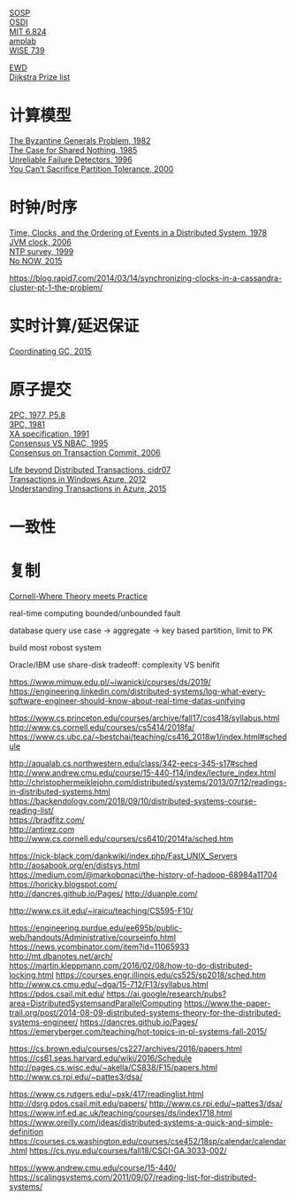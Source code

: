 [SOSP](http://sigops.org/s/conferences/sosp/2017/program.html)  
[OSDI](https://www.usenix.org/conference/osdi18/technical-sessions)  
[MIT 6.824](https://pdos.csail.mit.edu/6.824/schedule.html)  
[amplab](https://amplab.cs.berkeley.edu/about/)  
[WISE 739](http://pages.cs.wisc.edu/~remzi/Classes/739/Fall2018/readings.html)  

[EWD](https://www.cs.utexas.edu/~EWD/)  
[Dijkstra Prize list](podc.org/dijkstra/)  

# 计算模型

[The Byzantine Generals Problem, 1982](https://people.eecs.berkeley.edu/~luca/cs174/byzantine.pdf)  
[The Case for Shared Nothing, 1985](http://db.cs.berkeley.edu/papers/hpts85-nothing.pdf)  
[Unreliable Failure Detectors, 1996](http://www.cs.utexas.edu/~lorenzo/corsi/cs380d/papers/p225-chandra.pdf)  
[You Can’t Sacrifice Partition Tolerance, 2000](https://codahale.com/you-cant-sacrifice-partition-tolerance/)  

# 时钟/时序

[Time, Clocks, and the Ordering of Events in a Distributed System, 1978](http://research.microsoft.com/en-us/um/people/lamport/pubs/time-clocks.pdf)  
[JVM clock, 2006](https://web.archive.org/web/20160308031939/https://blogs.oracle.com/dholmes/entry/inside_the_hotspot_vm_clocks)  
[NTP survey, 1999](https://www.eecis.udel.edu/~mills/database/reports/ntp-survey99-minar.pdf)  
[No NOW, 2015](https://queue.acm.org/detail.cfm?id=2745385)  

https://blog.rapid7.com/2014/03/14/synchronizing-clocks-in-a-cassandra-cluster-pt-1-the-problem/

# 实时计算/延迟保证

[Coordinating GC, 2015](https://timharris.uk/papers/2015-hotos.pdf) 

# 原子提交

[2PC, 1977, P5.8](https://www.scribd.com/document/70629715/Jim-Gray-Notes-on-Database-Operating-Systems)  
[3PC, 1981](https://www.cs.utexas.edu/~lorenzo/corsi/cs380d/papers/Ske81.pdf)  
[XA specification, 1991](http://pubs.opengroup.org/onlinepubs/009680699/toc.pdf)  
[Consensus VS NBAC, 1995](http://www.cs.cornell.edu/courses/cs734/2000FA/cached%20papers/g95-wdag95.pdf)  
[Consensus on Transaction Commit, 2006](https://www.microsoft.com/en-us/research/publication/consensus-on-transaction-commit/)  

[Life beyond Distributed Transactions, cidr07](http://www-db.cs.wisc.edu/cidr/cidr2007/papers/cidr07p15.pdf)  
[Transactions in Windows Azure, 2012](https://vasters.com/archive/Transactions-In-Windows-Azure-with-Service-Bus---An-Email-Discussion.html)  
[Understanding Transactions in Azure, 2015](https://docs.particular.net/nservicebus/azure/understanding-transactionality-in-azure)  

# 一致性

# 复制

[Cornell-Where Theory meets Practice](http://principled.cs.cornell.edu/research/)

real-time computing
bounded/unbounded fault

database query use case
-> aggregate
-> key based partition, limit to PK

build most robost system

Oracle/IBM use share-disk
tradeoff: complexity VS benifit

https://www.mimuw.edu.pl/~iwanicki/courses/ds/2019/
https://engineering.linkedin.com/distributed-systems/log-what-every-software-engineer-should-know-about-real-time-datas-unifying

https://www.cs.princeton.edu/courses/archive/fall17/cos418/syllabus.html
http://www.cs.cornell.edu/courses/cs5414/2018fa/
https://www.cs.ubc.ca/~bestchai/teaching/cs416_2018w1/index.html#schedule

http://aqualab.cs.northwestern.edu/class/342-eecs-345-s17#sched
http://www.andrew.cmu.edu/course/15-440-f14/index/lecture_index.html
http://christophermeiklejohn.com/distributed/systems/2013/07/12/readings-in-distributed-systems.html  
https://backendology.com/2018/09/10/distributed-systems-course-reading-list/  
https://bradfitz.com/  
http://antirez.com  
http://www.cs.cornell.edu/courses/cs6410/2014fa/sched.htm

https://nick-black.com/dankwiki/index.php/Fast_UNIX_Servers  
http://aosabook.org/en/distsys.html  
https://medium.com/@markobonaci/the-history-of-hadoop-68984a11704  
https://horicky.blogspot.com/  
http://dancres.github.io/Pages/
http://duanple.com/

http://www.cs.iit.edu/~iraicu/teaching/CS595-F10/

https://engineering.purdue.edu/ee695b/public-web/handouts/Administrative/courseinfo.html
https://news.ycombinator.com/item?id=11065933
http://mt.dbanotes.net/arch/
https://martin.kleppmann.com/2016/02/08/how-to-do-distributed-locking.html
https://courses.engr.illinois.edu/cs525/sp2018/sched.htm
http://www.cs.cmu.edu/~dga/15-712/F13/syllabus.html
https://pdos.csail.mit.edu/
https://ai.google/research/pubs?area=DistributedSystemsandParallelComputing
https://www.the-paper-trail.org/post/2014-08-09-distributed-systems-theory-for-the-distributed-systems-engineer/
https://dancres.github.io/Pages/
https://emeryberger.com/teaching/hot-topics-in-pl-systems-fall-2015/

https://cs.brown.edu/courses/cs227/archives/2016/papers.html
https://cs61.seas.harvard.edu/wiki/2016/Schedule
http://pages.cs.wisc.edu/~akella/CS838/F15/papers.html
http://www.cs.rpi.edu/~pattes3/dsa/

https://www.cs.rutgers.edu/~pxk/417/readinglist.html
http://dsrg.pdos.csail.mit.edu/papers/
http://www.cs.rpi.edu/~pattes3/dsa/
https://www.inf.ed.ac.uk/teaching/courses/ds/index1718.html
https://www.oreilly.com/ideas/distributed-systems-a-quick-and-simple-definition
https://courses.cs.washington.edu/courses/cse452/18sp/calendar/calendar.html
https://cs.nyu.edu/courses/fall18/CSCI-GA.3033-002/

https://www.andrew.cmu.edu/course/15-440/
https://scalingsystems.com/2011/09/07/reading-list-for-distributed-systems/